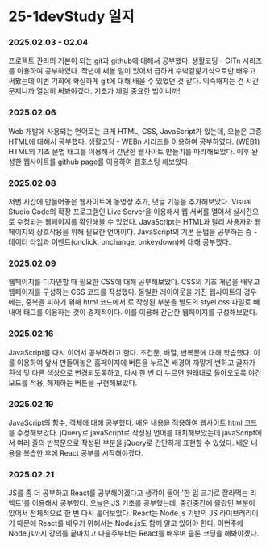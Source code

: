 # 25-1devStudy 일지

### 2025.02.03 - 02.04

프로젝트 관리의 기본이 되는 git과 github에 대해서 공부했다.
생활코딩 - GITn 시리즈를 이용하여 공부하였다.
작년에 써볼 일이 있어서 급하게 수박겉핥기식으로만 배우고 써봤는데 이번 기회에 확실하게 git에 대해 배울 수 있었던 것 같다.
익숙해지는 건 시간 문제니까 열심히 써봐야겠다. 기초가 제일 중요한 법이니까! 

### 2025.02.06

Web 개발에 사용되는 언어로는 크게 HTML, CSS, JavaScript가 있는데, 오늘은 그중 HTML에 대해서 공부했다.
생활코딩 - WEBn 시리즈를 이용하여 공부하였다. (WEB1)
HTML의 기초 문법 태그를 이용해서 간단한 웹사이트 만들기를 따라해보았다.
이후 완성한 웹사이트를 github page를 이용하여 웹호스팅 해보았다.

### 2025.02.08

저번 시간에 만들어놓은 웹사이트에 동영상 추가, 댓글 기능을 추가해보았다.
Visual Studio Code의 확장 프로그램인 Live Server을 이용해서 웹 서버를 열어서 실시간으로 수정되는 웹페이지를 확인해볼 수 있었다.
JavaScript는 HTML과 달리 사용자와 웹페이지의 상호작용을 위해 필요한 언어이다. 
JavaScript의 기본 문법을 공부하는 중 - 데이터 타입과 이벤트(onclick, onchange, onkeydown)에 대해 공부했다.

### 2025.02.09

웹페이지를 디자인할 때 필요한 CSS에 대해 공부해보았다.
CSS의 기초 개념을 배우고 웹페이지를 구성하는 CSS 코드를 작성했다.
동일한 레이아웃을 가진 웹사이트의 경우에는, 중복을 피하기 위해 html 코드에서 <style> </style>로 작성된 부분을 별도의 styel.css 파일로 빼내어 <link> 태그를 이용하는 것이 경제적이다.
이를 이용해 간단한 웹페이지를 구성해보았다.

### 2025.02.16
JavaScript를 다시 이어서 공부하려고 한다. 조건문, 배열, 반복문에 대해 학습했다.
이를 이용하여 앞서 만들어놓은 홈페이지에 버튼을 누르면 배경이 까맣게 변하고 글자가 흰색 및 다른 색상으로 변경되도록하고, 다시 한 번 더 누르면 원래대로 돌아오도록
야간모드를 적용, 해제하는 버튼을 구현해보았다.

### 2025.02.19
JavaScript의 함수, 객체에 대해 공부했다.
배운 내용을 적용하여 웹사이트 html 코드를 수정해보았다.
jQuery로 javaScript로 작성된 언어를 대치해보았는데 javaScript에서 여러 줄의 반복문으로 작성된 부분을 jQuery로 간단하게 표현할 수 있었다.
배운 내용을 복습한 후에 React 공부를 시작해야겠다.

### 2025.02.21
JS를 좀 더 공부하고 React를 공부해야겠다고 생각이 들어 '한 입 크기로 잘라먹는 리액트'를 이용해서 공부했다.
오늘은 JS 기초를 공부했는데, 중간중간에 몰랐던 부분이 있어서 전체적으로 한 번 다시 훑어보았다.
React는 Node.js 기반의 JS 라이브러리이기 때문에 React를 배우기 위해서는 Node.js도 함께 알고 있어야 한다.
이번주에 Node.js까지 강의를 끝마치고 다음주부터는 React를 배우며 클론 코딩을 해봐야겠다. 

